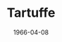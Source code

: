 ---
title: Tartuffe
date: 1966-04-08
opening_date: 1966-04-08
closing_date: 1966-04-16
layout: productions
playbill:
Theatre: Theatre Jacksonville
Venue: Little Theatre
cast:
- Madame Pernelle: Elise Hallowes
- Elmire: Evelyn Hughes
- Dorine: Lois Lee Stewart
- Damis: Tom Bridwell
- Mariane: Marcy Massaniso
- Cleante: William Cudlipp
- Flipote: Joanne Ingerson
- Monsieur Orgon: Norman Howard
- Valere: Bud Emerson
- Manservant to Tartuffe: Frank Nearhoof
- Tartuffe: Lowell King
- Loyale: Edward von Rosenberger
- An Officer: Pete Setley
- 1st Sergeant: Harold Nearhoof
- 2nd Sergeant: Frank Nearhoof
crew:
- Director: George Ballis
- Production Designer: Larry Riddle
- Stage Manager:
  - Harold Nearhoof
  - Frank Nearhoof
- Lighting:
  - Charles Vance
  - Frank Berman
  - A. Ira Fink
  - William Cudlipp
- Costumes:
  - Mrs. Harold L. Nearhoof
  - Mrs. Frank Berman
  - Mrs. James Coleman
  - Mrs. James Perry
- Properties:
  - Gladys M. Dale
  - Ellen Black
  - Esther Barnes
  - Judy Pryor
  - Maria Alarcon
- Make-up:
  - Mrs. John Conner
  - Gertrude Moller
  - Doris Thornhill
- Scenery:
  - Pete Setley
  - Maria Alarcon
  - Hal Loweeree
  - Robert Agnew
  - Eve DuPlig
  - Anita Purcell
  - Charles Vance
  - Gladys Dale
  - Dixie Cohen
  - David Kent
- Music Suggestions: Rosalind MacEnulty
understudies:
orchestra:
---